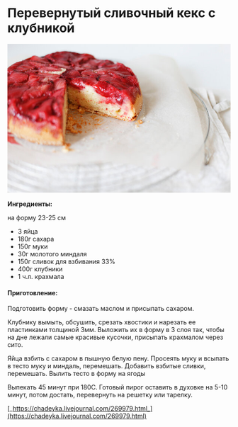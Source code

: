# Перевернутый сливочный кекс с клубникой

![](../../pics/10_497935.jpg)

**Ингредиенты:**

на форму 23-25 см

* 3 яйца
* 180г сахара
* 150г муки
* 30г молотого миндаля
* 150г сливок для взбивания 33%
* 400г клубники
* 1 ч.л. крахмала

#### Приготовление:

Подготовить форму - смазать маслом и присыпать сахаром.

Клубнику вымыть, обсушить, срезать хвостики и нарезать ее пластинками толщиной 3мм. Выложить их в форму в 3 слоя так, чтобы на дне лежали самые красивые кусочки, присыпать крахмалом через сито.

Яйца взбить с сахаром в пышную белую пену. Просеять муку и всыпать в тесто муку и миндаль, перемешать. Добавить взбитые сливки, перемешать. Вылить тесто в форму на ягоды

Выпекать 45 минут при 180С. Готовый пирог оставить в духовке на 5-10 минут, потом достать, перевернуть на решетку или тарелку.

[_https://chadeyka.livejournal.com/269979.html_](https://chadeyka.livejournal.com/269979.html)

